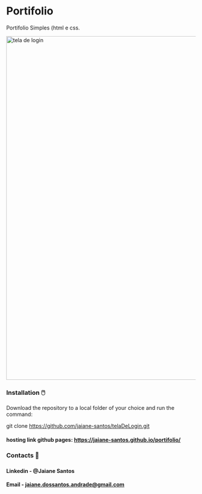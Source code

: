 <h1>Portifolio</h1>
  <p>Portifolio Simples (html e css.</P>
  
  
<img width="915" alt="tela de login" src="https://github.com/jaiane-santos/portifolio/assets/89946700/68fabbcb-2a9e-4168-8b88-6f02a9cec429">


<h3>Installation 🖱️</h3>
Download the repository to a local folder of your choice and run the command:

git clone https://github.com/jaiane-santos/telaDeLogin.git

#### hosting link github pages: https://jaiane-santos.github.io/portifolio/
<h3>Contacts 📧<h3/>
  
  
  #### Linkedin - @Jaiane Santos
  #### Email - jaiane.dossantos.andrade@gmail.com
